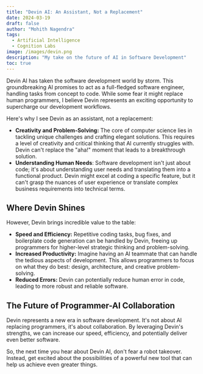 ```yaml
---
title: "Devin AI: An Assistant, Not a Replacement"
date: 2024-03-19
draft: false
author: "Mohith Nagendra"
tags:
  - Artificial Intelligence
  - Cognition Labs
image: /images/devin.png
description: "My take on the future of AI in Software Development"
toc: true
---
```


Devin AI has taken the software development world by storm. This groundbreaking AI promises to act as a full-fledged software engineer, handling tasks from concept to code. While some fear it might replace human programmers, I believe Devin represents an exciting opportunity to supercharge our development workflows.

Here's why I see Devin as an assistant, not a replacement:
- __Creativity and Problem-Solving:__ The core of computer science lies in tackling unique challenges and crafting elegant solutions. This requires a level of creativity and critical thinking that AI currently struggles with. Devin can't replace the "aha!" moment that leads to a breakthrough solution.
- __Understanding Human Needs__: Software development isn't just about code; it's about understanding user needs and translating them into a functional product. Devin might excel at coding a specific feature, but it can't grasp the nuances of user experience or translate complex business requirements into technical terms.

## Where Devin Shines

However, Devin brings incredible value to the table:
- __Speed and Efficiency:__ Repetitive coding tasks, bug fixes, and boilerplate code generation can be handled by Devin, freeing up programmers for higher-level strategic thinking and problem-solving.
- __Increased Productivity:__ Imagine having an AI teammate that can handle the tedious aspects of development. This allows programmers to focus on what they do best: design, architecture, and creative problem-solving.
- __Reduced Errors:__ Devin can potentially reduce human error in code, leading to more robust and reliable software.

## The Future of Programmer-AI Collaboration

Devin represents a new era in software development. It's not about AI replacing programmers, it's about collaboration. By leveraging Devin's strengths, we can increase our speed, efficiency, and potentially deliver even better software.

So, the next time you hear about Devin AI, don't fear a robot takeover. Instead, get excited about the possibilities of a powerful new tool that can help us achieve even greater things.